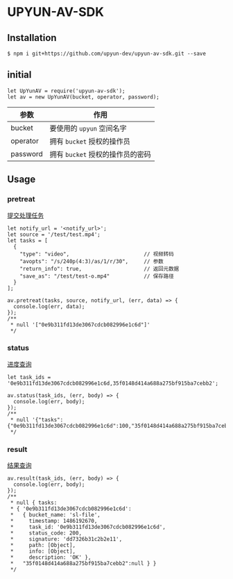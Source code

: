# UPYUN-AV-SDK

## Installation

```
$ npm i git+https://github.com/upyun-dev/upyun-av-sdk.git --save
```

## initial

```
let UpYunAV = require('upyun-av-sdk');
let av = new UpYunAV(bucket, operator, password);
```

| 参数 | 作用 |
| --- | --- |
| bucket | 要使用的 `upyun` 空间名字 |
| operator | 拥有 `bucket` 授权的操作员 |
| password | 拥有 `bucket` 授权的操作员的密码 |

## Usage

### pretreat

[提交处理任务](http://docs.upyun.com/cloud/av/#_3)

```
let notify_url = '<notify_url>';
let source = '/test/test.mp4';
let tasks = [
  {
    "type": "video",                        // 视频转码
    "avopts": "/s/240p(4:3)/as/1/r/30",     // 参数
    "return_info": true,                    // 返回元数据
    "save_as": "/test/test-o.mp4"           // 保存路径
  }
];

av.pretreat(tasks, source, notify_url, (err, data) => {
  console.log(err, data);
});
/**
 * null '["0e9b311fd13de3067cdcb082996e1c6d"]'
 */
```

### status

[进度查询](http://docs.upyun.com/cloud/av/#_6)

```
let task_ids = '0e9b311fd13de3067cdcb082996e1c6d,35f0148d414a688a275bf915ba7cebb2';

av.status(task_ids, (err, body) => {
  console.log(err, body);
});
/**
 * null '{"tasks":{"0e9b311fd13de3067cdcb082996e1c6d":100,"35f0148d414a688a275bf915ba7cebb2":null}}'
 */
```

### result

[结果查询](http://docs.upyun.com/cloud/av/#_7)

```
av.result(task_ids, (err, body) => {
  console.log(err, body);
});
/**
 * null { tasks:
 * { '0e9b311fd13de3067cdcb082996e1c6d':
 *   { bucket_name: 'sl-file',
 *     timestamp: 1486192670,
 *     task_id: '0e9b311fd13de3067cdcb082996e1c6d',
 *     status_code: 200,
 *     signature: 'dd7326b31c2b2e11',
 *     path: [Object],
 *     info: [Object],
 *     description: 'OK' },
 *   "35f0148d414a688a275bf915ba7cebb2":null } }
 */
```
